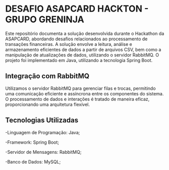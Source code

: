 
# DESAFIO ASAPCARD HACKTON - GRUPO GRENINJA

Este repositório documenta a solução desenvolvida durante o Hackathon da ASAPCARD, abordando desafios relacionados ao processamento de transações financeiras. A solução envolve a leitura, análise e armazenamento eficientes de dados a partir de arquivos CSV, bem como a manipulação de atualizações de dados, utilizando o servidor RabbitMQ. O projeto foi implementado em Java, utilizando a tecnologia Spring Boot.

## Integração com RabbitMQ

Utilizamos o servidor RabbitMQ para gerenciar filas e trocas, permitindo uma comunicação eficiente e assíncrona entre os componentes do sistema. O processamento de dados e interações é tratado de maneira eficaz, proporcionando uma arquitetura flexível.


## Tecnologias Utilizadas
-Linguagem de Programação: Java;

-Framework: Spring Boot;

-Servidor de Mensagens: RabbitMQ;

-Banco de Dados: MySQL;
